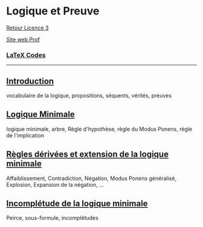 # Logique et Preuve

[Retour Licence 3](https://mcheungsen.github.io/cours/ "Licence 3")

[Site web Prof](https://www.labri.fr/perso/duchon/Enseignements/L-et-P/)

### [LaTeX Codes](latex.md)

---

## [Introduction](logique-preuve-1.md)
vocabulaire de la logique, propositions, séquents, vérités, preuves

## [Logique Minimale](logique-preuve-2.md)
logique minimale, arbre, Règle d'hypothèse, règle du Modus Ponens, règle de l'implication

## [Règles dérivées et extension de la logique minimale](logique-preuve-3.md)
Affaiblissement, Contradiction, Négation, Modus Ponens généralisé, Explosion, Expansion de la négation, ...

## [Incomplétude de la logique minimale](logique-preuve-4.md)
Peirce, sous-formule, incomplétudes